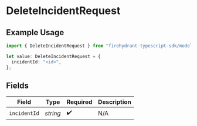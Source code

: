 # DeleteIncidentRequest

## Example Usage

```typescript
import { DeleteIncidentRequest } from "firehydrant-typescript-sdk/models/operations";

let value: DeleteIncidentRequest = {
  incidentId: "<id>",
};
```

## Fields

| Field              | Type               | Required           | Description        |
| ------------------ | ------------------ | ------------------ | ------------------ |
| `incidentId`       | *string*           | :heavy_check_mark: | N/A                |